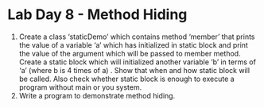 # Lab Day 8 - Method Hiding
1. Create a class ‘staticDemo’ which contains method ‘member’ that prints the value of a variable ‘a’ which has initialized in static block and print the value of the argument which will be passed to member method. Create a static block which will initialized another variable ‘b’ in terms of ‘a’ (where b is 4 times of a) . Show that when and how static block will be called. Also check whether static block is enough to execute a program without main or you system.
2. Write a program to demonstrate method hiding.
